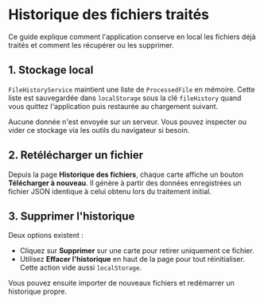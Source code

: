 # Historique des fichiers traités

Ce guide explique comment l'application conserve en local les fichiers déjà traités et comment les récupérer ou les supprimer.

## 1. Stockage local

`FileHistoryService` maintient une liste de `ProcessedFile` en mémoire. Cette liste est sauvegardée dans `localStorage` sous la clé `fileHistory` quand vous quittez l'application puis restaurée au chargement suivant.

Aucune donnée n'est envoyée sur un serveur. Vous pouvez inspecter ou vider ce stockage via les outils du navigateur si besoin.

## 2. Retélécharger un fichier

Depuis la page **Historique des fichiers**, chaque carte affiche un bouton **Télécharger à nouveau**. Il génère à partir des données enregistrées un fichier JSON identique à celui obtenu lors du traitement initial.

## 3. Supprimer l'historique

Deux options existent :

- Cliquez sur **Supprimer** sur une carte pour retirer uniquement ce fichier.
- Utilisez **Effacer l'historique** en haut de la page pour tout réinitialiser. Cette action vide aussi `localStorage`.

Vous pouvez ensuite importer de nouveaux fichiers et redémarrer un historique propre.
